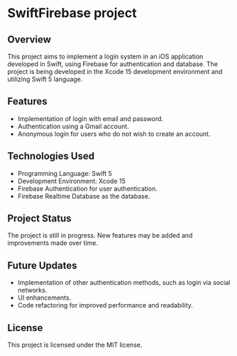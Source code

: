 # SwiftFirebase project

## Overview
This project aims to implement a login system in an iOS application developed in Swift, using Firebase for authentication and database. The project is being developed in the Xcode 15 development environment and utilizing Swift 5 language.

## Features
- Implementation of login with email and password.
- Authentication using a Gmail account.
- Anonymous login for users who do not wish to create an account.

## Technologies Used
- Programming Language: Swift 5
- Development Environment: Xcode 15
- Firebase Authentication for user authentication.
- Firebase Realtime Database as the database.

## Project Status
The project is still in progress. New features may be added and improvements made over time.

## Future Updates
- Implementation of other authentication methods, such as login via social networks.
- UI enhancements.
- Code refactoring for improved performance and readability.

## License

This project is licensed under the MIT license.

